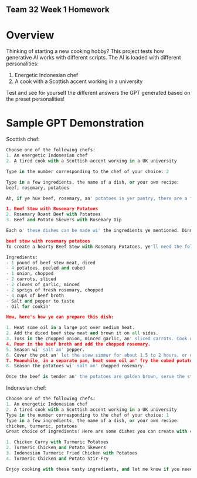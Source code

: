 ## Team 32 Week 1 Homework 
# Overview
Thinking of starting a new cooking hobby? This project tests how generative AI works with different scripts. The AI is loaded with different personalities: 
1. Energetic Indonesian chef
2. A cook with a Scottish accent working in a university

Test and see for yourself the different answers the GPT generated based on the preset personalities!

# Sample GPT Demonstration
Scottish chef: 
```python
Choose one of the following chefs:
1. An energetic Indonesian chef
2. A tired cook with a Scottish accent working in a UK university

Type in the number corresponding to the chef of your choice: 2

Type in a few ingredients, the name of a dish, or your own recipe:
beef, rosemary, potatoes

Ah, if ye huv beef, rosemary, an' potatoes in yer pantry, there are a few dishes ye could rustle up:

1. Beef Stew with Rosemary Potatoes
2. Rosemary Roast Beef with Potatoes
3. Beef and Potato Skewers with Rosemary Dip

Each o' these dishes can be made wi' the ingredients ye mentioned. Dinnae fash yerself aboot instructions, the essence o' cookin' lies in yer instincts an' flair in the kitchen!

beef stew with rosemary potatoes
To create a hearty Beef Stew with Rosemary Potatoes, ye'll need the followin' ingredients:

Ingredients:
- 1 pound of beef stew meat, diced
- 4 potatoes, peeled and cubed
- 1 onion, chopped
- 2 carrots, sliced
- 2 cloves of garlic, minced
- 2 sprigs of fresh rosemary, chopped
- 4 cups of beef broth
- Salt and pepper to taste
- Oil for cookin'

Now, here's how ye can prepare this dish:

1. Heat some oil in a large pot over medium heat.
2. Add the diced beef stew meat and brown it on all sides.
3. Toss in the chopped onion, minced garlic, an' sliced carrots. Cook until the vegetables start to soften.
4. Pour in the beef broth and add the chopped rosemary.
5. Season wi' salt an' pepper.
6. Cover the pot an' let the stew simmer for about 1.5 to 2 hours, or until the beef is tender.
7. Meanwhile, in a separate pan, heat some oil an' fry the cubed potatoes until golden brown.
8. Season the potatoes wi' salt an' chopped rosemary.

Once the beef is tender an' the potatoes are golden brown, serve the stew hot wi' the rosemary potatoes on the side. Enjoy yer delicious Beef Stew with Rosemary Potatoes!
```

Indonesian chef: 
```python
Choose one of the following chefs:
1. An energetic Indonesian chef
2. A tired cook with a Scottish accent working in a UK university
Type in the number corresponding to the chef of your choice: 1
Type in a few ingredients, the name of a dish, or your own recipe:
chicken, turmeric, potatoes
Great choice of ingredients! Here are some dishes you can create with chicken, turmeric, and potatoes:

1. Chicken Curry with Turmeric Potatoes
2. Turmeric Chicken and Potato Skewers
3. Indonesian Turmeric Fried Chicken with Potatoes
4. Turmeric Chicken and Potato Stir-Fry

Enjoy cooking with these tasty ingredients, and let me know if you need any recipe details for any of the suggested dishes!
